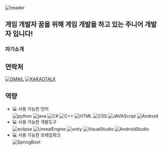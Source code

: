 ![header](https://capsule-render.vercel.app/api?type=waving&color=auto&height=300&section=header&text=W%20E%20L%20C%20O%20M%20E&fontSize=90)
## 게임 개발자 꿈을 위해 게임 개발을 하고 있는 주니어 개발자 입니다!
### 자기소개
## 연락처
[![GMAIL](https://img.shields.io/badge/-Gmail-%23EA4335?style=for-the-badge&logo=Gmail&logoColor=white)](mailto:sonwonill912@gmail.com)
[![KAKAOTALK](https://img.shields.io/badge/-KakaoTalk-%23FFCD00?style=for-the-badge&logo=kakaotalk&logoColor=white)](https://open.kakao.com/o/s8JiUZgg)
## 역량
  + 💻 사용 가능한 언어</br>
![python](https://img.shields.io/badge/-Python-%233776AB?style=for-the-badge)
![java](https://img.shields.io/badge/-Java-orange?style=for-the-badge)
![C#](https://img.shields.io/badge/-C%23-%23004088?style=for-the-badge)
![C++](https://img.shields.io/badge/-C%2B%2B-%2300599C?style=for-the-badge)
![HTML](https://img.shields.io/badge/-HTML-%23E34F26?style=for-the-badge)
![CSS](https://img.shields.io/badge/-CSS-%231572B6?style=for-the-badge)
![JAVAScript](https://img.shields.io/badge/-JavaScript-%23F7DF1E?style=for-the-badge)
![Android](https://img.shields.io/badge/-Android-%233DDC84?style=for-the-badge)
  + 💻 사용 가능한 개발도구</br>
![eclipse](https://img.shields.io/badge/-eclipse-%232C2255?style=for-the-badge&logo=Eclipse%20IDE)
![UnrealEngine](https://img.shields.io/badge/-Unreal%20Engine-%23000000?style=for-the-badge&logo=UnrealEngine&logoColor=white)
![unity](https://img.shields.io/badge/-unity-%23eeeeee?style=for-the-badge&logo=Unity&logoColor=black)
![VisualStudio](https://img.shields.io/badge/-VisualStudio-%235C2D91?style=for-the-badge&logo=Visual%20Studio)
![AndroidStudio](https://img.shields.io/badge/-AndroidStudio-%233DDC84?style=for-the-badge&logo=Android%20Studio&logoColor=white)
  + 💻 사용 가능한 프레임워크</br>
![SpringBoot](https://img.shields.io/badge/-Spring%20Boot-%236DB33F?style=for-the-badge&logo=SpringBoot&logoColor=white)




<!--
**Sonwon112/Sonwon112** is a ✨ _special_ ✨ repository because its `README.md` (this file) appears on your GitHub profile.

Here are some ideas to get you started:

- 🔭 I’m currently working on ...
- 🌱 I’m currently learning ...
- 👯 I’m looking to collaborate on ...
- 🤔 I’m looking for help with ...
- 💬 Ask me about ...
- 📫 How to reach me: ...
- 😄 Pronouns: ...
- ⚡ Fun fact: ...
-->
